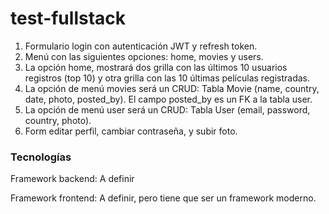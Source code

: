 # test-fullstack

1. Formulario login con autenticación JWT y refresh token.
2. Menú con las siguientes opciones: home, movies y users.
3. La opción home, mostrará dos grilla con las últimos 10 usuarios registros (top 10) y otra grilla con las 10 últimas películas registradas.
4. La opción de menú movies será un CRUD: Tabla Movie (name, country, date, photo, posted_by). El campo posted_by es un FK a la tabla user.
5. La opción de menú user será un CRUD: Tabla User (email, password, country, photo).
6. Form editar perfil, cambiar contraseña, y subir foto.

### Tecnologías
Framework backend: A definir

Framework frontend: A definir, pero tiene que ser un framework moderno.
